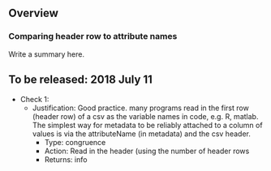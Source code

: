 ## Overview
### Comparing header row to attribute names
Write a summary here.

## To be released: 2018 July 11
- Check 1:
  - Justification:  Good practice. many programs read in the first row (header row) of a csv as the variable names in code, e.g. R, matlab. The simplest way for metadata to be reliably attached to a column of values is via the attributeName (in metadata) and the csv header.
    - Type: congruence
    - Action: Read in the header (using the number of header rows
    - Returns: info



